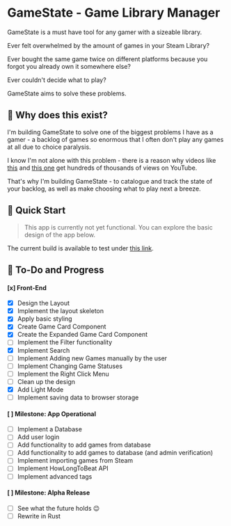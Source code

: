 # GameState - Game Library Manager

GameState is a must have tool for any gamer with a sizeable library.

Ever felt overwhelmed by the amount of games in your Steam Library?

Ever bought the same game twice on different platforms because you forgot you already own it somewhere else?

Ever couldn't decide what to play?

GameState aims to solve these problems.

## 🤔 Why does this exist?

I'm building GameState to solve one of the biggest problems I have as a gamer - a backlog of games so enormous that I often don't play any games at all due to choice paralysis.

I know I'm not alone with this problem - there is a reason why videos like [this](https://www.youtube.com/watch?v=nkgAlnDIPMU&t=1664s&pp=ygUOZ2FtaW5nIGJhY2tsb2c%3D) and [this one](https://www.youtube.com/watch?v=IKvcEmh8YFY&pp=ygUOZ2FtaW5nIGJhY2tsb2c%3D) get hundreds of thousands of views on YouTube.

That's why I'm building GameState - to catalogue and track the state of your backlog, as well as make choosing what to play next a breeze.

## 🚀 Quick Start

> This app is currently not yet functional.
> You can explore the basic design of the app below.

The current build is available to test under [this link](https://szymon-kulak.github.io/game-library-manager/).

## 📝 To-Do and Progress

#### [x] Front-End

-   [x] Design the Layout
-   [x] Implement the layout skeleton
-   [x] Apply basic styling
-   [x] Create Game Card Component
-   [x] Create the Expanded Game Card Component
-   [ ] Implement the Filter functionality
-   [x] Implement Search
-   [ ] Implement Adding new Games manually by the user
-   [ ] Implement Changing Game Statuses
-   [ ] Implement the Right Click Menu
-   [ ] Clean up the design
-   [x] Add Light Mode
-   [ ] Implement saving data to browser storage

#### [ ] Milestone: App Operational

-   [ ] Implement a Database
-   [ ] Add user login
-   [ ] Add functionality to add games from database
-   [ ] Add functionality to add games to database (and admin verification)
-   [ ] Implement importing games from Steam
-   [ ] Implement HowLongToBeat API
-   [ ] Implement advanced tags

#### [ ] Milestone: Alpha Release

-   [ ] See what the future holds 😉
-   [ ] Rewrite in Rust
